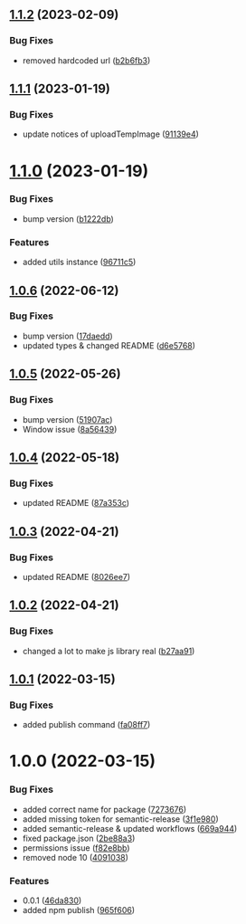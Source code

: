 ## [1.1.2](https://github.com/Copicake/copicake-js/compare/v1.1.1...v1.1.2) (2023-02-09)


### Bug Fixes

* removed hardcoded url ([b2b6fb3](https://github.com/Copicake/copicake-js/commit/b2b6fb3f60c5a8f508deb4917699aa277bd9a4e0))

## [1.1.1](https://github.com/Copicake/copicake-js/compare/v1.1.0...v1.1.1) (2023-01-19)


### Bug Fixes

* update notices of uploadTempImage ([91139e4](https://github.com/Copicake/copicake-js/commit/91139e4eb4673b9e7aeae2f3468ca32e85fce11d))

# [1.1.0](https://github.com/Copicake/copicake-js/compare/v1.0.6...v1.1.0) (2023-01-19)


### Bug Fixes

* bump version ([b1222db](https://github.com/Copicake/copicake-js/commit/b1222dbe3d977d7e4b2883d9e2674e48216fa993))


### Features

* added utils instance ([96711c5](https://github.com/Copicake/copicake-js/commit/96711c529a5226217a8e6683d860d0f978bf839f))

## [1.0.6](https://github.com/Copicake/copicake-js/compare/v1.0.5...v1.0.6) (2022-06-12)


### Bug Fixes

* bump version ([17daedd](https://github.com/Copicake/copicake-js/commit/17daedd7ea0be558e20b21a08e205a62524b0f72))
* updated types & changed README ([d6e5768](https://github.com/Copicake/copicake-js/commit/d6e576845edf06ea22e2a33677ad99f8314af17e))

## [1.0.5](https://github.com/Copicake/copicake-js/compare/v1.0.4...v1.0.5) (2022-05-26)


### Bug Fixes

* bump version ([51907ac](https://github.com/Copicake/copicake-js/commit/51907ac9122dbb36e0bdb4d8b1b7e5e47ccf623f))
* Window issue ([8a56439](https://github.com/Copicake/copicake-js/commit/8a56439621c50698b30c615f2e1d0238d0a1dad6))

## [1.0.4](https://github.com/Copicake/copicake-js/compare/v1.0.3...v1.0.4) (2022-05-18)


### Bug Fixes

* updated README ([87a353c](https://github.com/Copicake/copicake-js/commit/87a353c863cca292fd315ee3ae1a4056c4ee550d))

## [1.0.3](https://github.com/Copicake/copicake-js/compare/v1.0.2...v1.0.3) (2022-04-21)


### Bug Fixes

* updated README ([8026ee7](https://github.com/Copicake/copicake-js/commit/8026ee739b8b0072990612df276c7705ad59e2d7))

## [1.0.2](https://github.com/Copicake/copicake-js/compare/v1.0.1...v1.0.2) (2022-04-21)


### Bug Fixes

* changed a lot to make js library real ([b27aa91](https://github.com/Copicake/copicake-js/commit/b27aa9131a86b08cd4207e53acab17a4e7efcdf5))

## [1.0.1](https://github.com/Copicake/copicake-js/compare/v1.0.0...v1.0.1) (2022-03-15)


### Bug Fixes

* added publish command ([fa08ff7](https://github.com/Copicake/copicake-js/commit/fa08ff7ad619aefee72e167bf00afef4c600defe))

# 1.0.0 (2022-03-15)


### Bug Fixes

* added correct name for package ([7273676](https://github.com/Copicake/copicake-js/commit/7273676d2c72b35d9c71423aac0335f1ad11ff52))
* added missing token for semantic-release ([3f1e980](https://github.com/Copicake/copicake-js/commit/3f1e980958d0ef22cbd379617122abcba27a3d4e))
* added semantic-release & updated workflows ([669a944](https://github.com/Copicake/copicake-js/commit/669a944343ffb2d323cf716201896d3ecb2b0d1d))
* fixed package.json ([2be88a3](https://github.com/Copicake/copicake-js/commit/2be88a306572e751c542f9ca0a88d926e884a809))
* permissions issue ([f82e8bb](https://github.com/Copicake/copicake-js/commit/f82e8bb857cae6ca3aadd3ca081bed0e4248b3bb))
* removed node 10 ([4091038](https://github.com/Copicake/copicake-js/commit/40910386fdce5135de377754ab53e1fb9ad69579))


### Features

* 0.0.1 ([46da830](https://github.com/Copicake/copicake-js/commit/46da8300723a703d99e2fcf72de21b0d3f6cff7c))
* added npm publish ([965f606](https://github.com/Copicake/copicake-js/commit/965f606c312a3032edfd5ab4f3cc9be6d47b409c))
